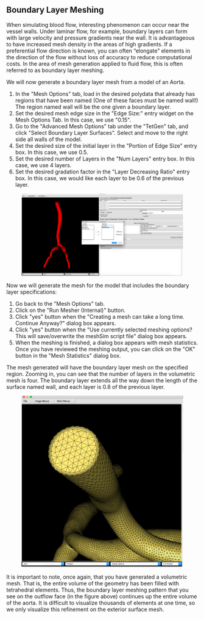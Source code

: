 ## Boundary Layer Meshing

When simulating blood flow, interesting phenomenon can occur near the vessel walls.  Under laminar flow, for example, boundary layers can form with large velocity and pressure gradients near the wall.  It is advantageous to have increased mesh density in the areas of high gradients.  If a preferential flow direction is known, you can often “elongate” elements in the direction of the flow without loss of accuracy to reduce computational costs.  In the area of mesh generation applied to fluid flow, this is often referred to as boundary layer meshing.

We will now generate a boundary layer mesh from a model of an Aorta.

1. 	In the "Mesh Options" tab, load in the desired polydata that already has regions that have been named (One of these faces must be named wall!) The region named wall will be the one given a boundary layer. 
2.	Set the desired mesh edge size in the "Edge Size:" entry widget on the Mesh Options Tab. In this case, we use "0.15".  
3.	Go to the "Advanced Mesh Options" tab under the "TetGen" tab, and click "Select Boundary Layer Surfaces". Select and move to the right side all walls of the model.
4.	Set the desired size of the initial layer in the "Portion of Edge Size" entry box. In this case, we use 0.5. 
5.	Set the desired number of Layers in the "Num Layers" entry box. In this case, we use 4 layers.
6. 	Set the desired gradation factor in the "Layer Decreasing Ratio" entry box. In this case, we would like each layer to be 0.6 of the previous layer. 

<figure>
  <img class="svImg svImgXl" src="archives/sv2/meshing/img/TetGen_Load_BoundaryLayer.png">
  <figcaption class="svCaption" ></figcaption>
</figure>

Now we will generate the mesh for the model that includes the boundary layer specifications:

1.	Go back to the "Mesh Options" tab.
2.	Click on the "Run Mesher (Internal)" button.
3.	Click "yes" button when the "Creating a mesh can take a long time. Continue Anyway?" dialog box appears.
4.	Click "yes" button when the "Use currently selected meshing options? This will save/overwrite the meshSim script file" dialog box appears.
5.	When the meshing is finished, a dialog box appears with mesh statistics.  Once you have reviewed the meshing output, you can click on the "OK" button in the "Mesh Statistics" dialog box.

The mesh generated will have the boundary layer mesh on the specified region. Zooming in, you can see that the number of layers in the volumetric mesh is four. The boundary layer extends all the way down the length of the surface named wall, and each layer is 0.8 of the previous layer.

<figure>
  <img class="svImg svImgXl" src="archives/sv2/meshing/img/TetGen_BoundaryLayer.png">
  <figcaption class="svCaption" ></figcaption>
</figure>

 It is important to note, once again, that you have generated a volumetric mesh.  That is, the entire volume of the geometry has been filled with tetrahedral elements. Thus, the boundary layer meshing pattern that you see on the outflow face (in the figure above) continues up the entire volume of the aorta. It is difficult to visualize thousands of elements at one time, so we only visualize this refinement on the exterior surface mesh.  
